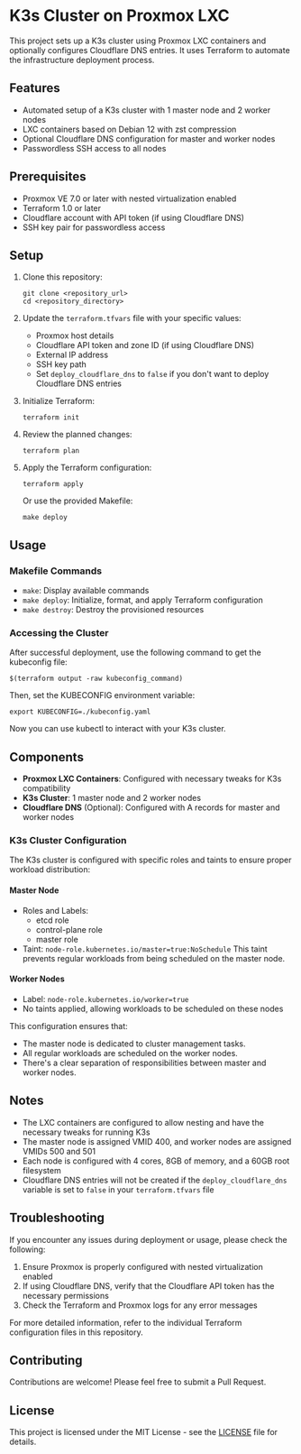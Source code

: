 # K3s Cluster on Proxmox LXC

This project sets up a K3s cluster using Proxmox LXC containers and optionally configures Cloudflare DNS entries. It uses Terraform to automate the infrastructure deployment process.

## Features

- Automated setup of a K3s cluster with 1 master node and 2 worker nodes
- LXC containers based on Debian 12 with zst compression
- Optional Cloudflare DNS configuration for master and worker nodes
- Passwordless SSH access to all nodes

## Prerequisites

- Proxmox VE 7.0 or later with nested virtualization enabled
- Terraform 1.0 or later
- Cloudflare account with API token (if using Cloudflare DNS)
- SSH key pair for passwordless access

## Setup

1. Clone this repository:
   ```
   git clone <repository_url>
   cd <repository_directory>
   ```

2. Update the `terraform.tfvars` file with your specific values:
   - Proxmox host details
   - Cloudflare API token and zone ID (if using Cloudflare DNS)
   - External IP address
   - SSH key path
   - Set `deploy_cloudflare_dns` to `false` if you don't want to deploy Cloudflare DNS entries

3. Initialize Terraform:
   ```
   terraform init
   ```

4. Review the planned changes:
   ```
   terraform plan
   ```

5. Apply the Terraform configuration:
   ```
   terraform apply
   ```
   Or use the provided Makefile:
   ```
   make deploy
   ```

## Usage

### Makefile Commands

- `make`: Display available commands
- `make deploy`: Initialize, format, and apply Terraform configuration
- `make destroy`: Destroy the provisioned resources

### Accessing the Cluster

After successful deployment, use the following command to get the kubeconfig file:

```
$(terraform output -raw kubeconfig_command)
```

Then, set the KUBECONFIG environment variable:

```
export KUBECONFIG=./kubeconfig.yaml
```

Now you can use kubectl to interact with your K3s cluster.

## Components

- **Proxmox LXC Containers**: Configured with necessary tweaks for K3s compatibility
- **K3s Cluster**: 1 master node and 2 worker nodes
- **Cloudflare DNS** (Optional): Configured with A records for master and worker nodes

### K3s Cluster Configuration

The K3s cluster is configured with specific roles and taints to ensure proper workload distribution:

#### Master Node
- Roles and Labels:
  - etcd role
  - control-plane role
  - master role
- Taint: `node-role.kubernetes.io/master=true:NoSchedule`
  This taint prevents regular workloads from being scheduled on the master node.

#### Worker Nodes
- Label: `node-role.kubernetes.io/worker=true`
- No taints applied, allowing workloads to be scheduled on these nodes

This configuration ensures that:
- The master node is dedicated to cluster management tasks.
- All regular workloads are scheduled on the worker nodes.
- There's a clear separation of responsibilities between master and worker nodes.

## Notes

- The LXC containers are configured to allow nesting and have the necessary tweaks for running K3s
- The master node is assigned VMID 400, and worker nodes are assigned VMIDs 500 and 501
- Each node is configured with 4 cores, 8GB of memory, and a 60GB root filesystem
- Cloudflare DNS entries will not be created if the `deploy_cloudflare_dns` variable is set to `false` in your `terraform.tfvars` file

## Troubleshooting

If you encounter any issues during deployment or usage, please check the following:

1. Ensure Proxmox is properly configured with nested virtualization enabled
2. If using Cloudflare DNS, verify that the Cloudflare API token has the necessary permissions
3. Check the Terraform and Proxmox logs for any error messages

For more detailed information, refer to the individual Terraform configuration files in this repository.

## Contributing

Contributions are welcome! Please feel free to submit a Pull Request.

## License

This project is licensed under the MIT License - see the [LICENSE](LICENSE) file for details.